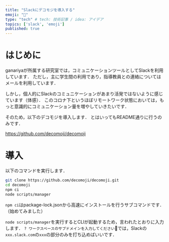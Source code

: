 ```yaml
---
title: "Slackにデコモジを導入する"
emoji: "🔖"
type: "tech" # tech: 技術記事 / idea: アイデア
topics: ['slack', 'emoji']
published: true
---
```


# はじめに

ganariyaが所属する研究室では，コミュニケーションツールとしてSlackを利用しています．
ただし，主に学生間の利用であり，指導教員との連絡についてはメールを利用しています．

しかし，個人的にSlackのコミュニケーションがあまり活発ではないように感じています（体感）．
このコロナ下というほぼリモートワーク状態においては，もっと意識的にコミュニケーション量を増やしていきたいです．

そのため，以下のデコモジを導入します．
とはいってもREADME通りに行うのみです．

https://github.com/decomoji/decomoji

# 導入

以下のコマンドを実行します．

```bash
git clone https://github.com/decomoji/decomoji.git
cd decomoji
npm ci
node scripts/manager
```

`npm ci`はpackage-lock.jsonから高速にインストールを行うサブコマンドです．（始めてみました）

`node scripts/manager`を実行するとCLIが起動するため，言われたとおりに入力します．
`? ワークスペースのサブドメインを入力してください`では，Slackの`xxx.slack.com`の`xxx`の部分のみを打ち込めばいいです．

